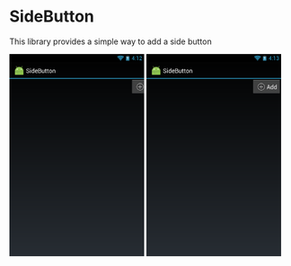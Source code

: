 # SideButton
This library provides a simple way to add a side button

<img src="hide.png" alt="Hide" width="240" height="360"/>

<img src="show.png" alt="Show" width="240" height="360"/>
